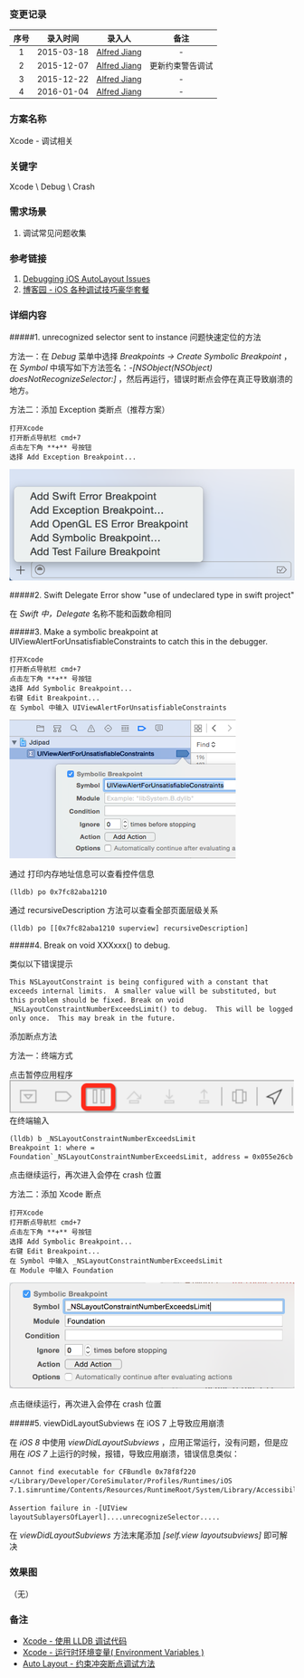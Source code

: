 ### 变更记录

| 序号 | 录入时间 | 录入人 | 备注 |
|:--------:|:--------:|:--------:|:--------:|
| 1 | 2015-03-18 | [Alfred Jiang](https://github.com/viktyz) | - |
| 2 | 2015-12-07 | [Alfred Jiang](https://github.com/viktyz) | 更新约束警告调试 |
| 3 | 2015-12-22 | [Alfred Jiang](https://github.com/viktyz) | - |
| 4 | 2016-01-04 | [Alfred Jiang](https://github.com/viktyz) | - |

### 方案名称

Xcode - 调试相关

### 关键字

Xcode \ Debug \ Crash

### 需求场景

1. 调试常见问题收集

### 参考链接

1. [Debugging iOS AutoLayout Issues](http://staxmanade.com/2015/06/debugging-ios-autolayout-issues/)
2. [博客园 - iOS 各种调试技巧豪华套餐](http://www.cnblogs.com/daiweilai/p/4421340.html)

### 详细内容

#####1. unrecognized selector sent to instance 问题快速定位的方法

方法一：在 *Debug* 菜单中选择 *Breakpoints -> Create Symbolic Breakpoint* ，在 *Symbol* 中填写如下方法签名：*-[NSObject(NSObject) doesNotRecognizeSelector:]* ，然后再运行，错误时断点会停在真正导致崩溃的地方。

方法二：添加 Exception 类断点（推荐方案）
```
打开Xcode
打开断点导航栏 cmd+7
点击左下角 **+** 号按钮
选择 Add Exception Breakpoint...
```
![](Images/Image_00055_00001.png)

#####2. Swift Delegate Error show "use of undeclared type in swift project"

在 *Swift* *中，Delegate* 名称不能和函数命相同

#####3. Make a symbolic breakpoint at UIViewAlertForUnsatisfiableConstraints to catch this in the debugger.
```
打开Xcode
打开断点导航栏 cmd+7
点击左下角 **+** 号按钮
选择 Add Symbolic Breakpoint...
右键 Edit Breakpoint...
在 Symbol 中输入 UIViewAlertForUnsatisfiableConstraints
```
![](Images/Image_00055_00002.png)

通过 打印内存地址信息可以查看控件信息
```
(lldb) po 0x7fc82aba1210
```

通过 recursiveDescription 方法可以查看全部页面层级关系
```
(lldb) po [[0x7fc82aba1210 superview] recursiveDescription]
```

#####4. Break on void XXXxxx() to debug.

类似以下错误提示
```
This NSLayoutConstraint is being configured with a constant that exceeds internal limits.  A smaller value will be substituted, but this problem should be fixed. Break on void _NSLayoutConstraintNumberExceedsLimit() to debug.  This will be logged only once.  This may break in the future.
```

添加断点方法

方法一：终端方式

点击暂停应用程序
![](Images/Image_00055_00003.png)
在终端输入
```
(lldb) b _NSLayoutConstraintNumberExceedsLimit
Breakpoint 1: where = Foundation`_NSLayoutConstraintNumberExceedsLimit, address = 0x055e26cb
```

点击继续运行，再次进入会停在 crash 位置

方法二：添加 Xcode 断点
```
打开Xcode
打开断点导航栏 cmd+7
点击左下角 **+** 号按钮
选择 Add Symbolic Breakpoint...
右键 Edit Breakpoint...
在 Symbol 中输入 _NSLayoutConstraintNumberExceedsLimit
在 Module 中输入 Foundation
```
![](Images/Image_00055_00004.png)

点击继续运行，再次进入会停在 crash 位置

#####5. viewDidLayoutSubviews 在 iOS 7 上导致应用崩溃

在 *iOS 8* 中使用 *viewDidLayoutSubviews* ，应用正常运行，没有问题，但是应用在 *iOS 7* 上运行的时候，报错，导致应用崩溃，错误信息类似：
```
Cannot find executable for CFBundle 0x78f8f220 </Library/Developer/CoreSimulator/Profiles/Runtimes/iOS 7.1.simruntime/Contents/Resources/RuntimeRoot/System/Library/AccessibilityBundles/GeoServices.axbundle

Assertion failure in -[UIView layoutSublayersOfLayerl]....unrecognizeSelector.....
```

在 *viewDidLayoutSubviews* 方法末尾添加 *[self.view layoutsubviews]* 即可解决

### 效果图
（无）

### 备注

* [Xcode - 使用 LLDB 调试代码](Note_00126_20151224.md)
* [Xcode - 运行时环境变量( Environment Variables )](Note_00140_20160205.md)
* [Auto Layout - 约束冲突断点调试方法](Note_00128_20160105.md)